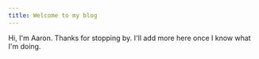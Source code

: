 ```yaml
---
title: Welcome to my blog
---
```

Hi, I'm Aaron. Thanks for stopping by. I'll add more here once I know what I'm doing.
